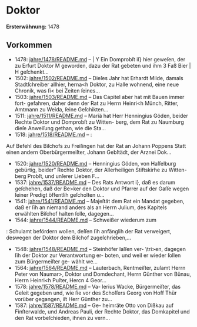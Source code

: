 # Doktor

**Ersterwähnung:** 1478

## Vorkommen
- 1478: [jahre/1478/README.md](../jahre/1478/README.md) – |
Y Ein Domprobſt iſ} hier geweſen, der zu Erfurt Doktor
M geworden, dazu der Rat gebeten und ihm 3 Faß Bier |
H geſchenkt...
- 1502: [jahre/1502/README.md](../jahre/1502/README.md) – Dieſes Jahr hat Erhardt Milde, damals Stadtſchreiber
allhier, herna<h Doktor, zu Halle wohnend, eine neue
Chronik, was ſi< bei Zeiten ſeines...
- 1503: [jahre/1503/README.md](../jahre/1503/README.md) – Das Capitel aber hat mit Bauen immer fort-
gefahren, daher denn der Rat zu Herrn Heinri<h Münch,
Ritter, Amtmann zu Weida, ſeine Geſchikten...
- 1511: [jahre/1511/README.md](../jahre/1511/README.md) – Mariä hat Herr Henningius
Göden, beider Rechte Doktor und Domprobſt zu Witten-
berg, dem Rat zu Naumburg dieſe Anweiſung gethan, wie
die Sta...
- 1518: [jahre/1518/README.md](../jahre/1518/README.md) – :

Auf Befehl des Biſchofs zu Freiſingen hat der Rat
an Johann Poppens Statt einen andern Oberbürgermeiſter,
Johann Gebſtädt, der Arznei Dok...
- 1520: [jahre/1520/README.md](../jahre/1520/README.md) – Henningius Göden, von Haſſelburg gebürtig, beider“
Rechte Doktor, der Allerheiligen Stiftskirhe zu Witten-
berg Probſt, und unſerer Lieben F...
- 1537: [jahre/1537/README.md](../jahre/1537/README.md) – Des Rats Antwort i}, daß es darum geſchehen,
daß der Be>ker den Doktor und Pfarrer auf der Gaſſe
wegen ſeiner Predigt öffentlih geſcholten u...
- 1541: [jahre/1541/README.md](../jahre/1541/README.md) – Majeſtät dem Rat ein
Mandat gegeben, daß er ſih an niemand anders als an
Herrn Julium, des Kapitels erwählten Biſchof halten
ſolle, dagegen...
- 1544: [jahre/1544/README.md](../jahre/1544/README.md) – Schweißer wiederum zum

: Schulamt befördern wollen, deſſen ſih anfänglih der Rat
verweigert, deswegen der Doktor dem Biſchof zugeſchrieben,...
- 1548: [jahre/1548/README.md](../jahre/1548/README.md) – Steinhöfer laſſen ver-
\tri>en, dagegen ſih der Doktor zur Verantwortung er-
boten, und weil er wieder ſollen zum Bürgermeiſter ge-
wählt we...
- 1564: [jahre/1564/README.md](../jahre/1564/README.md) – Lauterbach, Rentmeiſter, zuſamt Herrn
Peter von Naumar>, Doktor und Domdechant, Herrn
Günther von Bünau, Herrn Heinri<h Puſter, Hercn 4
Geor...
- 1578: [jahre/1578/README.md](../jahre/1578/README.md) – Va-
lerius Wacke, Bürgermeiſter, das Geleit gegeben und, wie
ſie vor des Schoſſers Georg von Hoff Thür vorüber
gegangen, iſt Herr Günther zu...
- 1587: [jahre/1587/README.md](../jahre/1587/README.md) – Ge-
heimräte Otto von Dißkau auf Finſterwalde, und Andreas
Pauli, der Rechte Doktor, das Domkapitel und den Rat
vorbeſchieden, ihnen zu vern...
